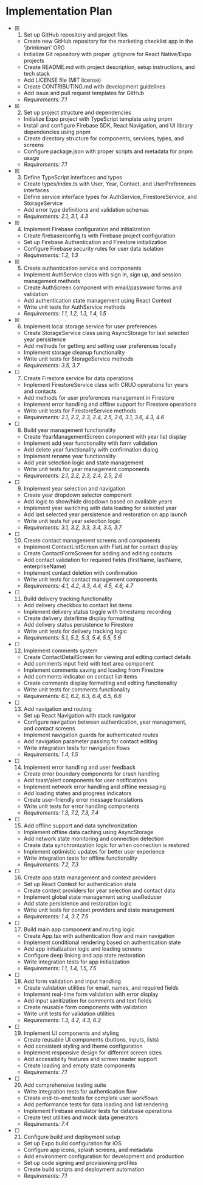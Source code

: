 # Implementation Plan

- [x] 1. Set up GitHub repository and project files
  - Create new GitHub repository for the marketing checklist app in the 'jbrinkman' ORG
  - Initialize Git repository with proper .gitignore for React Native/Expo projects
  - Create README.md with project description, setup instructions, and tech stack
  - Add LICENSE file (MIT license)
  - Create CONTRIBUTING.md with development guidelines
  - Add issue and pull request templates for GitHub
  - _Requirements: 7.1_

- [x] 2. Set up project structure and dependencies
  - Initialize Expo project with TypeScript template using pnpm
  - Install and configure Firebase SDK, React Navigation, and UI library dependencies using pnpm
  - Create directory structure for components, services, types, and screens
  - Configure package.json with proper scripts and metadata for pnpm usage
  - _Requirements: 7.1_

- [x] 3. Define TypeScript interfaces and types
  - Create types/index.ts with User, Year, Contact, and UserPreferences interfaces
  - Define service interface types for AuthService, FirestoreService, and StorageService
  - Add error type definitions and validation schemas
  - _Requirements: 2.1, 3.1, 4.3_

- [x] 4. Implement Firebase configuration and initialization
  - Create firebase/config.ts with Firebase project configuration
  - Set up Firebase Authentication and Firestore initialization
  - Configure Firebase security rules for user data isolation
  - _Requirements: 1.2, 1.3_

- [x] 5. Create authentication service and components
  - Implement AuthService class with sign in, sign up, and session management methods
  - Create AuthScreen component with email/password forms and validation
  - Add authentication state management using React Context
  - Write unit tests for AuthService methods
  - _Requirements: 1.1, 1.2, 1.3, 1.4, 1.5_

- [x] 6. Implement local storage service for user preferences
  - Create StorageService class using AsyncStorage for last selected year persistence
  - Add methods for getting and setting user preferences locally
  - Implement storage cleanup functionality
  - Write unit tests for StorageService methods
  - _Requirements: 3.5, 3.7_

- [ ] 7. Create Firestore service for data operations
  - Implement FirestoreService class with CRUD operations for years and contacts
  - Add methods for user preferences management in Firestore
  - Implement error handling and offline support for Firestore operations
  - Write unit tests for FirestoreService methods
  - _Requirements: 2.1, 2.2, 2.3, 2.4, 2.5, 2.6, 3.1, 3.6, 4.3, 4.6_

- [ ] 8. Build year management functionality
  - Create YearManagementScreen component with year list display
  - Implement add year functionality with form validation
  - Add delete year functionality with confirmation dialog
  - Implement rename year functionality
  - Add year selection logic and state management
  - Write unit tests for year management components
  - _Requirements: 2.1, 2.2, 2.3, 2.4, 2.5, 2.6_

- [ ] 9. Implement year selection and navigation
  - Create year dropdown selector component
  - Add logic to show/hide dropdown based on available years
  - Implement year switching with data loading for selected year
  - Add last selected year persistence and restoration on app launch
  - Write unit tests for year selection logic
  - _Requirements: 3.1, 3.2, 3.3, 3.4, 3.5, 3.7_

- [ ] 10. Create contact management screens and components
  - Implement ContactListScreen with FlatList for contact display
  - Create ContactFormScreen for adding and editing contacts
  - Add contact validation for required fields (firstName, lastName, enterpriseName)
  - Implement contact deletion with confirmation
  - Write unit tests for contact management components
  - _Requirements: 4.1, 4.2, 4.3, 4.4, 4.5, 4.6, 4.7_

- [ ] 11. Build delivery tracking functionality
  - Add delivery checkbox to contact list items
  - Implement delivery status toggle with timestamp recording
  - Create delivery date/time display formatting
  - Add delivery status persistence to Firestore
  - Write unit tests for delivery tracking logic
  - _Requirements: 5.1, 5.2, 5.3, 5.4, 5.5, 5.6_

- [ ] 12. Implement comments system
  - Create ContactDetailScreen for viewing and editing contact details
  - Add comments input field with text area component
  - Implement comments saving and loading from Firestore
  - Add comments indicator on contact list items
  - Create comments display formatting and editing functionality
  - Write unit tests for comments functionality
  - _Requirements: 6.1, 6.2, 6.3, 6.4, 6.5, 6.6_

- [ ] 13. Add navigation and routing
  - Set up React Navigation with stack navigator
  - Configure navigation between authentication, year management, and contact screens
  - Implement navigation guards for authenticated routes
  - Add navigation parameter passing for contact editing
  - Write integration tests for navigation flows
  - _Requirements: 1.4, 1.5_

- [ ] 14. Implement error handling and user feedback
  - Create error boundary components for crash handling
  - Add toast/alert components for user notifications
  - Implement network error handling and offline messaging
  - Add loading states and progress indicators
  - Create user-friendly error message translations
  - Write unit tests for error handling components
  - _Requirements: 1.3, 7.2, 7.3, 7.4_

- [ ] 15. Add offline support and data synchronization
  - Implement offline data caching using AsyncStorage
  - Add network state monitoring and connection detection
  - Create data synchronization logic for when connection is restored
  - Implement optimistic updates for better user experience
  - Write integration tests for offline functionality
  - _Requirements: 7.2, 7.3_

- [ ] 16. Create app state management and context providers
  - Set up React Context for authentication state
  - Create context providers for year selection and contact data
  - Implement global state management using useReducer
  - Add state persistence and restoration logic
  - Write unit tests for context providers and state management
  - _Requirements: 1.4, 3.7, 7.5_

- [ ] 17. Build main app component and routing logic
  - Create App.tsx with authentication flow and main navigation
  - Implement conditional rendering based on authentication state
  - Add app initialization logic and loading screens
  - Configure deep linking and app state restoration
  - Write integration tests for app initialization
  - _Requirements: 1.1, 1.4, 1.5, 7.5_

- [ ] 18. Add form validation and input handling
  - Create validation utilities for email, names, and required fields
  - Implement real-time form validation with error display
  - Add input sanitization for comments and text fields
  - Create reusable form components with validation
  - Write unit tests for validation utilities
  - _Requirements: 1.3, 4.2, 4.3, 6.2_

- [ ] 19. Implement UI components and styling
  - Create reusable UI components (buttons, inputs, lists)
  - Add consistent styling and theme configuration
  - Implement responsive design for different screen sizes
  - Add accessibility features and screen reader support
  - Create loading and empty state components
  - _Requirements: 7.1_

- [ ] 20. Add comprehensive testing suite
  - Write integration tests for authentication flow
  - Create end-to-end tests for complete user workflows
  - Add performance tests for data loading and list rendering
  - Implement Firebase emulator tests for database operations
  - Create test utilities and mock data generators
  - _Requirements: 7.4_

- [ ] 21. Configure build and deployment setup
  - Set up Expo build configuration for iOS
  - Configure app icons, splash screens, and metadata
  - Add environment configuration for development and production
  - Set up code signing and provisioning profiles
  - Create build scripts and deployment automation
  - _Requirements: 7.1_

